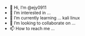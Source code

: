 - 👋 Hi, I’m @ejy0911
- 👀 I’m interested in ...
- 🌱 I’m currently learning ... kali linux
- 💞️ I’m looking to collaborate on ...
- 📫 How to reach me ...

<!---
ejy0911/ejy0911 is a ✨ special ✨ repository because its `README.md` (this file) appears on your GitHub profile.
You can click the Preview link to take a look at your changes.
--->
